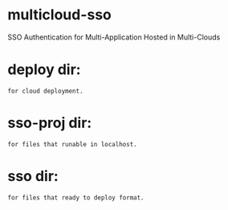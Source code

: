 # multicloud-sso
SSO Authentication for Multi-Application Hosted in Multi-Clouds

# deploy dir:
    for cloud deployment.

# sso-proj dir:
    for files that runable in localhost.

# sso dir:
    for files that ready to deploy format.
